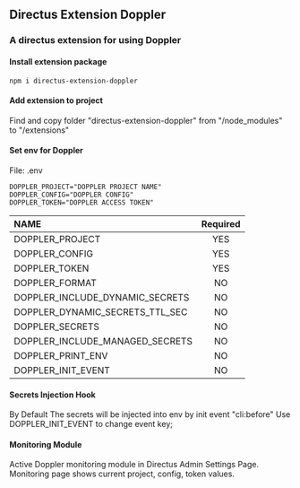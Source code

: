 ## Directus Extension Doppler
### A directus extension for using Doppler

#### Install extension package

```dotnetcli
npm i directus-extension-doppler
```

#### Add extension to project
Find and copy folder "directus-extension-doppler" from "/node_modules" to "/extensions"

#### Set env for Doppler
File: .env 
```dotnetcli
DOPPLER_PROJECT="DOPPLER PROJECT NAME"
DOPPLER_CONFIG="DOPPLER CONFIG"
DOPPLER_TOKEN="DOPPLER ACCESS TOKEN"
```
| NAME                            | Required |
| :------------------------------ | :------: |
| DOPPLER_PROJECT                 |   YES    |
| DOPPLER_CONFIG                  |   YES    |
| DOPPLER_TOKEN                   |   YES    |
| DOPPLER_FORMAT                  |    NO    |
| DOPPLER_INCLUDE_DYNAMIC_SECRETS |    NO    |
| DOPPLER_DYNAMIC_SECRETS_TTL_SEC |    NO    |
| DOPPLER_SECRETS                 |    NO    |
| DOPPLER_INCLUDE_MANAGED_SECRETS |    NO    |
| DOPPLER_PRINT_ENV               |    NO    |
| DOPPLER_INIT_EVENT              |    NO    |


#### Secrets Injection Hook
By Default The secrets will be injected into env by init event "cli:before"
Use DOPPLER_INIT_EVENT to change event key;

#### Monitoring Module
Active Doppler monitoring module in Directus Admin Settings Page.
Monitoring page shows current project, config, token values. 